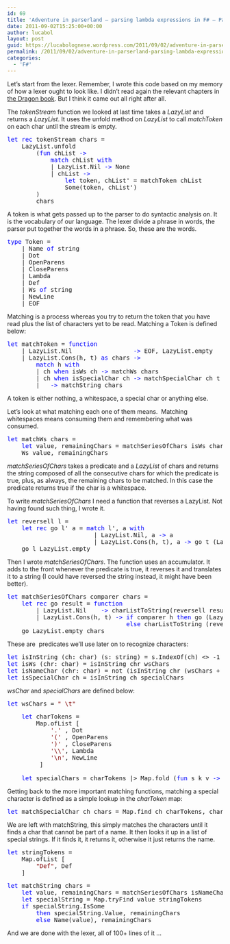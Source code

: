 ```yaml
---
id: 69
title: 'Adventure in parserland – parsing lambda expressions in F# – Part III'
date: 2011-09-02T15:25:00+00:00
author: lucabol
layout: post
guid: https://lucabolognese.wordpress.com/2011/09/02/adventure-in-parserland-parsing-lambda-expressions-in-f-part-iii/
permalink: /2011/09/02/adventure-in-parserland-parsing-lambda-expressions-in-f-part-iii/
categories:
  - 'F#'
---
```

Let’s start from the lexer. Remember, I wrote this code based on my memory of how a lexer ought to look like. I didn’t read again the relevant chapters in [the Dragon book](http://en.wikipedia.org/wiki/Principles_of_Compiler_Design). But I think it came out all right after all.

The _tokenStream_ function we looked at last time takes a _LazyList<char>_ and returns a _LazyList<Token>_. It uses the unfold method on _LazyList_ to call _matchToken_ on each char until the stream is empty.

<pre class="code"><span style="color:blue;">let rec </span>tokenStream chars =
    LazyList.unfold
        (<span style="color:blue;">fun </span>chList <span style="color:blue;">-&gt;
            match </span>chList <span style="color:blue;">with
            </span>| LazyList.Nil <span style="color:blue;">-&gt; </span>None
            | chList <span style="color:blue;">-&gt;
                let </span>token, chList' = matchToken chList
                Some(token, chList')
        )
        chars </pre>

A token is what gets passed up to the parser to do syntactic analysis on. It is the vocabulary of our language. The lexer divide a phrase in words, the parser put together the words in a phrase. So, these are the words.

<pre class="code"><span style="color:blue;">type </span>Token =
    | Name <span style="color:blue;">of </span>string
    | Dot
    | OpenParens
    | CloseParens
    | Lambda
    | Def
    | Ws <span style="color:blue;">of </span>string
    | NewLine
    | EOF</pre>

Matching is a process whereas you try to return the token that you have read plus the list of characters yet to be read. Matching a Token is defined below:

<pre class="code"><span style="color:blue;">let </span>matchToken = <span style="color:blue;">function
    </span>| LazyList.Nil                 <span style="color:blue;">-&gt; </span>EOF, LazyList.empty
    | LazyList.Cons(h, t) <span style="color:blue;">as </span>chars <span style="color:blue;">-&gt;
        match </span>h <span style="color:blue;">with
        </span>| ch <span style="color:blue;">when </span>isWs ch <span style="color:blue;">-&gt; </span>matchWs chars
        | ch <span style="color:blue;">when </span>isSpecialChar ch <span style="color:blue;">-&gt; </span>matchSpecialChar ch t
        | _ <span style="color:blue;">-&gt; </span>matchString chars</pre></p> 

A token is either nothing, a whitespace, a special char or anything else.



Let’s look at what matching each one of them means.&#160; Matching whitespaces means consuming them and remembering what was consumed.

<pre class="code"><span style="color:blue;">let </span>matchWs chars =
    <span style="color:blue;">let </span>value, remainingChars = matchSeriesOfChars isWs chars
    Ws value, remainingChars</pre>

_matchSeriesOfChars_ takes a predicate and a _LazyList_ of chars and returns the string composed of all the consecutive chars for which the predicate is true, plus, as always, the remaining chars to be matched. In this case the predicate returns true if the char is a whitespace.

To write _matchSeriesOfChars_ I need a function that reverses a LazyList. Not having found such thing, I wrote it.

<pre class="code"><span style="color:blue;">let </span>reversell l =
    <span style="color:blue;">let rec </span>go l' a = <span style="color:blue;">match </span>l', a <span style="color:blue;">with
                        </span>| LazyList.Nil, a <span style="color:blue;">-&gt; </span>a
                        | LazyList.Cons(h, t), a <span style="color:blue;">-&gt; </span>go t (LazyList.cons h a)
    go l LazyList.empty</pre>

Then I wrote _matchSeriesOfChars_. The function uses an accumulator. It adds to the front whenever the predicate is true, it reverses it and translates it to a string (I could have reversed the string instead, it might have been better).

<pre class="code"><span style="color:blue;">let </span>matchSeriesOfChars comparer chars =
    <span style="color:blue;">let rec </span>go result = <span style="color:blue;">function
        </span>| LazyList.Nil    <span style="color:blue;">-&gt; </span>charListToString(reversell result), LazyList.empty
        | LazyList.Cons(h, t) <span style="color:blue;">-&gt; if </span>comparer h <span style="color:blue;">then </span>go (LazyList.cons h result) t
                                 <span style="color:blue;">else </span>charListToString (reversell result), LazyList.cons h t
    go LazyList.empty chars</pre>

These are&#160; predicates we’ll use later on to recognize characters:

<pre class="code"><span style="color:blue;">let </span>isInString (ch: char) (s: string) = s.IndexOf(ch) &lt;&gt; -1
<span style="color:blue;">let </span>isWs (chr: char) = isInString chr wsChars
<span style="color:blue;">let </span>isNameChar (chr: char) = not (isInString chr (wsChars + specialChars))
<span style="color:blue;">let </span>isSpecialChar ch = isInString ch specialChars</pre>

_wsChar_ and _specialChars_ are defined below:

<pre class="code"><span style="color:blue;">let </span>wsChars = <span style="color:maroon;">" \t"</span></pre>

<pre class="code"><span style="color:blue;">    let </span>charTokens =
        Map.ofList [
            <span style="color:maroon;">'.' </span>, Dot
            <span style="color:maroon;">'(' </span>, OpenParens
            <span style="color:maroon;">')' </span>, CloseParens
            <span style="color:maroon;">'\\'</span>, Lambda
            <span style="color:maroon;">'\n'</span>, NewLine
         ]<br />
    <span style="color:blue;">let </span>specialChars = charTokens |&gt; Map.fold (<span style="color:blue;">fun </span>s k v <span style="color:blue;">-&gt; </span>s + k.ToString()) <span style="color:maroon;">""</span></pre>



Getting back to the more important matching functions, matching a special character is defined as a simple lookup in the _charToken_ map:

<pre class="code"><span style="color:blue;">let </span>matchSpecialChar ch chars = Map.find ch charTokens, chars</pre>

We are left with matchString, this simply matches the characters until it finds a char that cannot be part of a name. It then looks it up in a list of special strings. If it finds it, it returns it, otherwise it just returns the name.

<pre class="code"><span style="color:blue;">let </span>stringTokens =
    Map.ofList [
        <span style="color:maroon;">"Def"</span>, Def
    ]</pre>

<pre class="code"><span style="color:blue;">let </span>matchString chars =
    <span style="color:blue;">let </span>value, remainingChars = matchSeriesOfChars isNameChar chars
    <span style="color:blue;">let </span>specialString = Map.tryFind value stringTokens
    <span style="color:blue;">if </span>specialString.IsSome
        <span style="color:blue;">then </span>specialString.Value, remainingChars
        <span style="color:blue;">else </span>Name(value), remainingChars</pre>

And we are done with the lexer, all of 100+ lines of it …